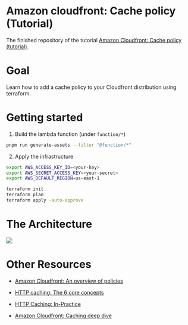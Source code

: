 # Amazon cloudfront: Cache policy (Tutorial) 

The finished repository of the tutorial [Amazon Cloudfront: Cache policy (tutorial)](https://www.jerrychang.ca/writing/amazon-cloudfront-cache-policy).

# Goal

Learn how to add a cache policy to your Cloudfront distribution using terraform.

# Getting started

1. Build the lambda function (under `function/*`)

```sh
pnpm run generate-assets --filter "@function/*"
```

2. Apply the infrastructure

```sh
export AWS_ACCESS_KEY_ID=<your-key>
export AWS_SECRET_ACCESS_KEY=<your-secret>
export AWS_DEFAULT_REGION=us-east-1

terraform init
terraform plan
terraform apply -auto-approve
```

# The Architecture

<img src="https://www.jerrychang.ca/images/cloudfront-tutorial-architecture.png" />

# Other Resources

- [Amazon Cloudfront: An overview of policies](https://www.jerrychang.ca/writing/amazon-cloudfront-an-overview-of-policies)

- [HTTP caching: The 6 core concepts](https://www.jerrychang.ca/writing/http-caching-the-6-core-concepts)

- [HTTP Caching: In-Practice](https://www.jerrychang.ca/writing/http-caching-in-practice)

- [Amazon Cloudfront: Caching deep dive](https://www.jerrychang.ca/writing/amazon-cloudfront-caching-deep-dive)
